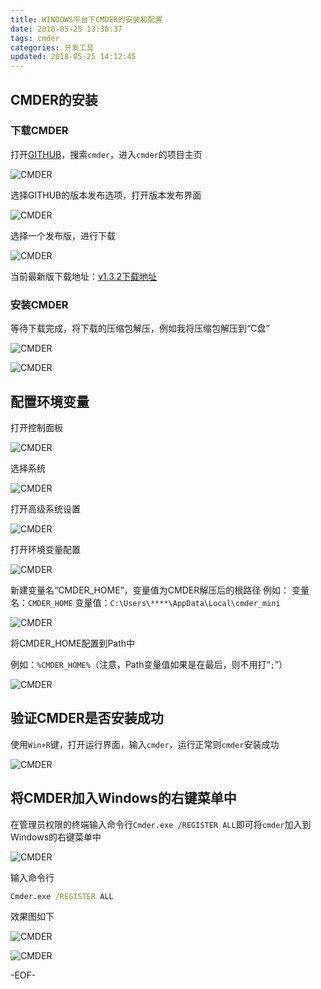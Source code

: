 ```yaml
---
title: WINDOWS平台下CMDER的安装和配置
date: 2018-05-25 13:38:37
tags: cmder
categories: 开发工具
updated: 2018-05-25 14:12:45
---
```


## CMDER的安装

### 下载CMDER

打开[GITHUB](https://github.com)，搜索`cmder`，进入`cmder`的项目主页

![CMDER](WINDOWS平台下CMDER的安装和配置/1.png)

选择GITHUB的版本发布选项，打开版本发布界面

![CMDER](WINDOWS平台下CMDER的安装和配置/2.png)

选择一个发布版，进行下载

![CMDER](WINDOWS平台下CMDER的安装和配置/3.png)

当前最新版下载地址：[v1.3.2下载地址](https://github.com/cmderdev/cmder/releases/download/v1.3.2/cmder_mini.zip)

<!-- more -->

### 安装CMDER

等待下载完成，将下载的压缩包解压，例如我将压缩包解压到“C盘”

![CMDER](WINDOWS平台下CMDER的安装和配置/4.png)

![CMDER](WINDOWS平台下CMDER的安装和配置/5.png)

## 配置环境变量

打开控制面板

![CMDER](WINDOWS平台下CMDER的安装和配置/6.png)

选择系统

![CMDER](WINDOWS平台下CMDER的安装和配置/7.png)

打开高级系统设置

![CMDER](WINDOWS平台下CMDER的安装和配置/8.png)

打开环境变量配置

![CMDER](WINDOWS平台下CMDER的安装和配置/9.png)

新建变量名“CMDER_HOME”，变量值为CMDER解压后的根路径
例如：
变量名：`CMDER_HOME`
变量值：`C:\Users\****\AppData\Local\cmder_mini`

![CMDER](WINDOWS平台下CMDER的安装和配置/10.png)

将CMDER_HOME配置到Path中

例如：`%CMDER_HOME%`（注意，Path变量值如果是在最后，则不用打“`;`”）

![CMDER](WINDOWS平台下CMDER的安装和配置/11.png)

## 验证CMDER是否安装成功

使用`Win+R`键，打开运行界面，输入`cmder`，运行正常则`cmder`安装成功

![CMDER](WINDOWS平台下CMDER的安装和配置/12.png)

## 将CMDER加入Windows的右键菜单中

在管理员权限的终端输入命令行`Cmder.exe /REGISTER ALL`即可将`cmder`加入到Windows的右键菜单中

![CMDER](WINDOWS平台下CMDER的安装和配置/13.png)

输入命令行
```cmd
Cmder.exe /REGISTER ALL
```

效果图如下

![CMDER](WINDOWS平台下CMDER的安装和配置/14.png)

![CMDER](WINDOWS平台下CMDER的安装和配置/15.png)

-EOF-
